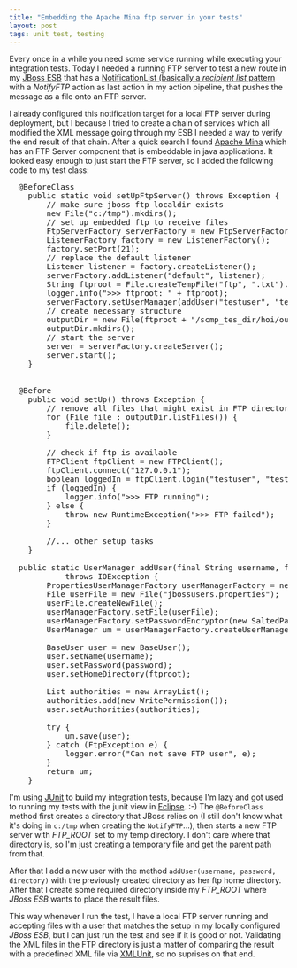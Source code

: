 ```yaml
---
title: "Embedding the Apache Mina ftp server in your tests"
layout: post
tags: unit test, testing
---
```

Every once in a while you need some service running while executing your integration tests. Today I needed a running FTP server to test a new route in my [JBoss ESB][0] that has a [NotificationList (basically a *recipient list* pattern][1] with a *NotifyFTP* action as last action in my action pipeline, that pushes the message as a file onto an FTP server.

I already configured this notification target for a local FTP server during deployment, but I because I tried to create a chain of services which all modified the XML message going through my ESB I needed a way to verify the end result of that chain. After a quick search I found [Apache Mina][3] which has an FTP Server component that is embeddable in java applications. It looked easy enough to just start the FTP server, so I added the following code to my test class:

<pre class="brush: java">
  @BeforeClass
	public static void setUpFtpServer() throws Exception {
		// make sure jboss ftp localdir exists
		new File("c:/tmp").mkdirs();
		// set up embedded ftp to receive files
		FtpServerFactory serverFactory = new FtpServerFactory();
		ListenerFactory factory = new ListenerFactory();
		factory.setPort(21);
		// replace the default listener
		Listener listener = factory.createListener();
		serverFactory.addListener("default", listener);
		String ftproot = File.createTempFile("ftp", ".txt").getParent();
		logger.info(">>> ftproot: " + ftproot);
		serverFactory.setUserManager(addUser("testuser", "testuser", ftproot));
		// create necessary structure
		outputDir = new File(ftproot + "/scmp_tes_dir/hoi/out");
		outputDir.mkdirs();
		// start the server
		server = serverFactory.createServer();
		server.start();
	}
  

  @Before
	public void setUp() throws Exception {
		// remove all files that might exist in FTP directory before running anything
		for (File file : outputDir.listFiles()) {
			file.delete();
		}

		// check if ftp is available
		FTPClient ftpClient = new FTPClient();
		ftpClient.connect("127.0.0.1");
		boolean loggedIn = ftpClient.login("testuser", "testuser");
		if (loggedIn) {
			logger.info(">>> FTP running");
		} else {
			throw new RuntimeException(">>> FTP failed");
		}

		//... other setup tasks
	}

  public static UserManager addUser(final String username, final String password, final String ftproot)
			throws IOException {
		PropertiesUserManagerFactory userManagerFactory = new PropertiesUserManagerFactory();
		File userFile = new File("jbossusers.properties");
		userFile.createNewFile();
		userManagerFactory.setFile(userFile);
		userManagerFactory.setPasswordEncryptor(new SaltedPasswordEncryptor());
		UserManager um = userManagerFactory.createUserManager();

		BaseUser user = new BaseUser();
		user.setName(username);
		user.setPassword(password);
		user.setHomeDirectory(ftproot);

		List<Authority> authorities = new ArrayList<Authority>();
		authorities.add(new WritePermission());
		user.setAuthorities(authorities);

		try {
			um.save(user);
		} catch (FtpException e) {
			logger.error("Can not save FTP user", e);
		}
		return um;
	}
</pre>

I'm using [JUnit][4] to build my integration tests, because I'm lazy and got used to running my tests with the junit view in [Eclipse][5]. :-) The `@BeforeClass` method first creates a directory that JBoss relies on (I still don't know what it's doing in `c:/tmp` when creating the `NotifyFTP`...), then starts a new FTP server with *FTP_ROOT* set to my temp directory. I don't care where that directory is, so I'm just creating a temporary file and get the parent path from that.

After that I add a new user with the method `addUser(username, password, directory)` with the previously created directory as her ftp home directory. After that I create some required directory inside my *FTP_ROOT* where *JBoss ESB* wants to place the result files.

This way whenever I run the test, I have a local FTP server running and accepting files with a user that matches the setup in my locally configured *JBoss ESB*, but I can just run the test and see if it is good or not. Validating the XML files in the FTP directory is just a matter of comparing the result with a predefined XML file via [XMLUnit][6], so no suprises on that end.

[0]: https://www.jboss.org/jbossesb/
[1]: http://www.enterpriseintegrationpatterns.com/RecipientList.html
[3]: http://mina.apache.org/ftpserver-project/index.html
[4]: http://junit.org/
[5]: http://eclipse.org/
[6]: http://xmlunit.sourceforge.net/
